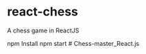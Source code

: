 # react-chess
A chess game in ReactJS

npm Install
npm start
#   C h e s s - m a s t e r _ R e a c t . j s 
 
 
